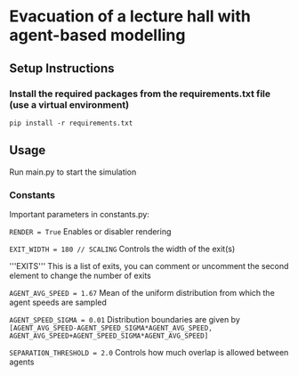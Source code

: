 # Evacuation of a lecture hall with agent-based modelling

## Setup Instructions

### Install the required packages from the requirements.txt file (use a virtual environment)
```
pip install -r requirements.txt
```

## Usage
Run main.py to start the simulation
### Constants
Important parameters in constants.py:

```RENDER = True```
Enables or disabler rendering

```EXIT_WIDTH = 180 // SCALING```
Controls the width of the exit(s)

'''EXITS'''
This is a list of exits, you can comment or uncomment the second element to change the number of exits

```AGENT_AVG_SPEED = 1.67```
Mean of the uniform distribution from which the agent speeds are sampled

```AGENT_SPEED_SIGMA = 0.01```
Distribution boundaries are given by ```[AGENT_AVG_SPEED-AGENT_SPEED_SIGMA*AGENT_AVG_SPEED, AGENT_AVG_SPEED+AGENT_SPEED_SIGMA*AGENT_AVG_SPEED]```

```SEPARATION_THRESHOLD = 2.0```
Controls how much overlap is allowed between agents




